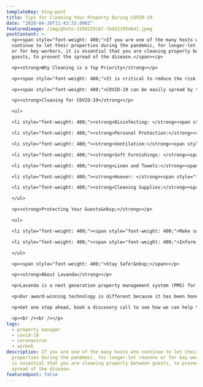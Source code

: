 ```yaml
---
templateKey: blog-post
title: Tips for Cleaning Your Property During COVID-19
date: "2020-04-20T11:43:33.096Z"
featuredimage: /img/photo-1556229167-7ed11195e641.jpeg
postContent: >-
  <p><span style="font-weight: 400;">If you are one of the many hosts who
  continue to let their properties during the pandemic, for longer-let reasons
  or for key workers, it is essential that you are cleaning properly between
  guests, to prevent the spread of the disease.</span></p>

  <p><strong>Why Cleaning is a Top Priority</strong></p>

  <p><span style="font-weight: 400;">It is critical to reduce the risk of spreading infection during the COVID-19 outbreak. Particularly within shared use properties.</span></p>

  <p><span style="font-weight: 400;">COVID-19 can be easily spread by touching a contaminated surface, including door handles, remote controls, bathroom taps, and so on. Contamination of a surface can last for days, which is why it is crucial that your property is thoroughly cleaned during the switch over of guests.</span></p>

  <p><strong>Cleaning for COVID-19</strong></p>

  <ul>

  <li style="font-weight: 400;"><strong>Disinfecting: </strong><span style="font-weight: 400;">You will need to ensure that your cleaning staff are not only cleaning surfaces, but also disinfecting them. Simply cleaning surfaces with regular soap or cleaning products may make the surfaces look visibly cleaner, but chemical disinfectants will actually kill the germs, and therefore lower the risk of infection. </span><span style="font-weight: 400;"><br /></span><span style="font-weight: 400;"><br /></span><span style="font-weight: 400;">So, ensure that your cleaners and both cleaning</span><strong><em> </em></strong><em><span style="font-weight: 400;">and</span></em><span style="font-weight: 400;"> disinfecting your properties between guest stays. You can track whether cleaners are doing this for every property, through the use of a PMS. Lavanda&rsquo;s PMS has a feature for cleaning staff where all tasks need to be ticked off, in order to mark the property clean as complete. In this instance, you can ensure that your cleaners have a checklist on their phone of areas to disinfect in the property, to make sure they don&rsquo;t miss anything. For instance, they can see and tick off disinfecting: door handles, remote controls, light switches, tap handles, keys, and so on.</span></li>

  <li style="font-weight: 400;"><strong>Personal Protection:</strong><span style="font-weight: 400;"> Your cleaners should wear disposable gloves and masks to avoid any risk of infection. These should be disposed of after each clean. Cleaners should wash hands thoroughly after each clean and avoid touching their face.</span></li>

  <li style="font-weight: 400;"><strong>Ventilation:</strong><span style="font-weight: 400;"> Request your cleaners open the windows at the beginning of the clean, allowing fresh air to circulate the property during the time they are there.</span></li>

  <li style="font-weight: 400;"><strong>Soft Furnishings: </strong><span style="font-weight: 400;">If possible, machine wash the soft furnishings with soft porous surfaces, like decorative pillows.&nbsp;</span></li>

  <li style="font-weight: 400;"><strong>Linen and Towels:</strong><span style="font-weight: 400;"> Wash at the highest heat setting recommended by the manufacturer. Including bedsheets, pillow cases, towels and blankets.</span></li>

  <li style="font-weight: 400;"><strong>Hoover: </strong><span style="font-weight: 400;">Empty the hoover after each clean, to rid the property of any germs from the previous stay.</span></li>

  <li style="font-weight: 400;"><strong>Cleaning Supplies:</strong><span style="font-weight: 400;"> If your cleaners re-use any supplies including cloths, they should be disinfected and thoroughly washed at high temperatures before using again at the next property.</span></li>

  </ul>

  <p><strong>Protecting Your Guests&nbsp;</strong></p>

  <ul>

  <li style="font-weight: 400;"><span style="font-weight: 400;">Make sure the property is well stocked with the amenities that your guests will need during their stay. You may wish to consider a few extra items such as antibacterial hand wash, sanitizer and disposable wipes.</span></li>

  <li style="font-weight: 400;"><span style="font-weight: 400;">Inform your guests that you have taken extra precautions by taking additional steps to clean and disinfect the property to a high standard. This will reassure the guest that the property is safe.</span></li>

  </ul>

  <p><span style="font-weight: 400;">Stay Safe!&nbsp;</span></p>

  <p><strong>About Lavanda</strong></p>

  <p>Lavanda is a next generation property management system (PMS) for urban and rural short-term rental operators. Our SaaS platform is designed to unlock scale and profitability, whilst accelerating growth through industry partnerships. We're backed by leading venture capital investors, and have so far invested $10m+ into short-term rental technology and innovation.</p>

  <p>Our award-winning technology is different because it has been honed through our first-hand experience of managing a short-term rental portfolio at scale. Operational efficiency is what we strive for, so we set about creating the missing toolkit. We're here to change your game.</p>

  <p>Get one step ahead, book a discovery call to see how we can help turbocharge your property management company.</p>

  <p><br /><br /></p>
tags:
  - property manager
  - covid-19
  - coronavirus
  - airbnb
description: If you are one of the many hosts who continue to let their
  properties during the pandemic, for longer-let reasons or for key workers, it
  is essential that you are cleaning properly between guests, to prevent the
  spread of the disease.
featuredpost: false
---
```

